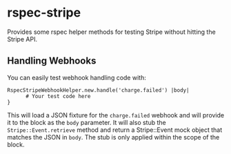 rspec-stripe
============

Provides some rspec helper methods for testing Stripe without hitting the Stripe API.

Handling Webhooks
------------

You can easily test webhook handling code with:

    RspecStripeWebhookHelper.new.handle('charge.failed') |body|
		  # Your test code here
    }

This will load a JSON fixture for the `charge.failed` webhook and will provide it to the block as the `body` parameter.
It will also stub the `Stripe::Event.retrieve` method and return a Stripe::Event mock object that matches the JSON in `body`. The stub is only applied within the scope of the block.
